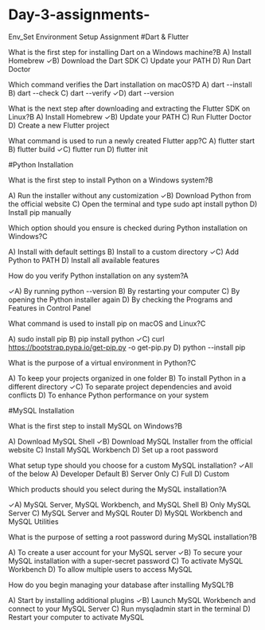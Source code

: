 # Day-3-assignments-



Env_Set
Environment Setup Assignment
#Dart & Flutter

What is the first step for installing Dart on a Windows machine?B
A) Install Homebrew ✓B) Download the Dart SDK C) Update your PATH D) Run Dart Doctor

Which command verifies the Dart installation on macOS?D
A) dart --install B) dart --check C) dart --verify ✓D) dart --version

What is the next step after downloading and extracting the Flutter SDK on Linux?B
A) Install Homebrew ✓B) Update your PATH C) Run Flutter Doctor D) Create a new Flutter project

What command is used to run a newly created Flutter app?C
A) flutter start B) flutter build ✓C) flutter run D) flutter init

#Python Installation

What is the first step to install Python on a Windows system?B

A) Run the installer without any customization ✓B) Download Python from the official website C) Open the terminal and type sudo apt install python D) Install pip manually

Which option should you ensure is checked during Python installation on Windows?C

A) Install with default settings B) Install to a custom directory ✓C) Add Python to PATH D) Install all available features

How do you verify Python installation on any system?A

✓A) By running python --version B) By restarting your computer C) By opening the Python installer again D) By checking the Programs and Features in Control Panel

What command is used to install pip on macOS and Linux?C

A) sudo install pip B) pip install python ✓C) curl https://bootstrap.pypa.io/get-pip.py -o get-pip.py D) python --install pip

What is the purpose of a virtual environment in Python?C

A) To keep your projects organized in one folder B) To install Python in a different directory ✓C) To separate project dependencies and avoid conflicts D) To enhance Python performance on your system

#MySQL Installation

What is the first step to install MySQL on Windows?B

A) Download MySQL Shell ✓B) Download MySQL Installer from the official website C) Install MySQL Workbench D) Set up a root password

What setup type should you choose for a custom MySQL installation? ✓All of the below A) Developer Default B) Server Only C) Full D) Custom

Which products should you select during the MySQL installation?A

✓A) MySQL Server, MySQL Workbench, and MySQL Shell B) Only MySQL Server C) MySQL Server and MySQL Router D) MySQL Workbench and MySQL Utilities

What is the purpose of setting a root password during MySQL installation?B

A) To create a user account for your MySQL server ✓B) To secure your MySQL installation with a super-secret password C) To activate MySQL Workbench D) To allow multiple users to access MySQL

How do you begin managing your database after installing MySQL?B

A) Start by installing additional plugins ✓B) Launch MySQL Workbench and connect to your MySQL Server C) Run mysqladmin start in the terminal D) Restart your computer to activate MySQL
